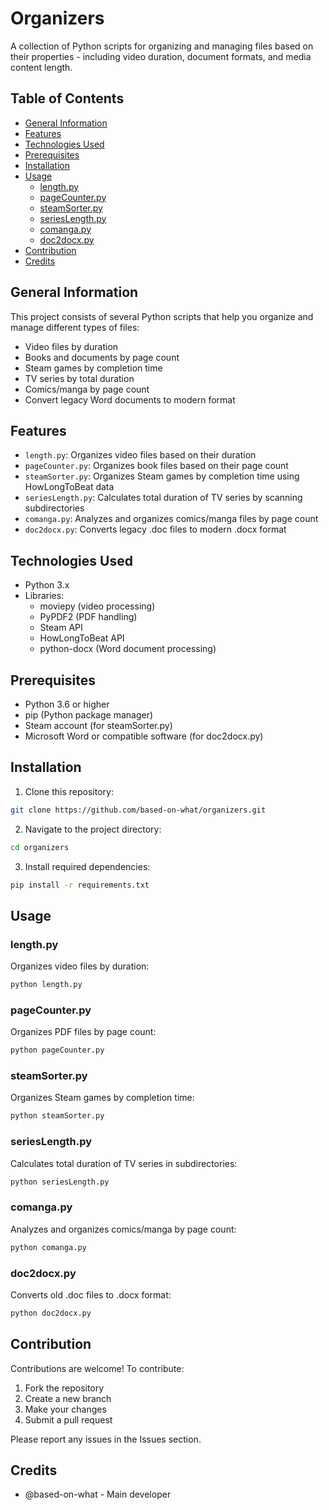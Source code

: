 # Organizers

A collection of Python scripts for organizing and managing files based on their properties - including video duration, document formats, and media content length.

## Table of Contents
- [General Information](#general-information)
- [Features](#features)
- [Technologies Used](#technologies-used)
- [Prerequisites](#prerequisites)
- [Installation](#installation)
- [Usage](#usage)
  - [length.py](#lengthpy)
  - [pageCounter.py](#pagecounterpy)
  - [steamSorter.py](#steamsorterpy)
  - [seriesLength.py](#serieslengthpy)
  - [comanga.py](#comangapy)
  - [doc2docx.py](#doc2docxpy)
- [Contribution](#contribution)
- [Credits](#credits)

## General Information
This project consists of several Python scripts that help you organize and manage different types of files:
- Video files by duration
- Books and documents by page count
- Steam games by completion time
- TV series by total duration
- Comics/manga by page count
- Convert legacy Word documents to modern format

## Features
- `length.py`: Organizes video files based on their duration
- `pageCounter.py`: Organizes book files based on their page count
- `steamSorter.py`: Organizes Steam games by completion time using HowLongToBeat data
- `seriesLength.py`: Calculates total duration of TV series by scanning subdirectories
- `comanga.py`: Analyzes and organizes comics/manga files by page count
- `doc2docx.py`: Converts legacy .doc files to modern .docx format

## Technologies Used
- Python 3.x
- Libraries:
  - moviepy (video processing)
  - PyPDF2 (PDF handling)
  - Steam API
  - HowLongToBeat API
  - python-docx (Word document processing)

## Prerequisites
- Python 3.6 or higher
- pip (Python package manager)
- Steam account (for steamSorter.py)
- Microsoft Word or compatible software (for doc2docx.py)

## Installation
1. Clone this repository:
```bash
git clone https://github.com/based-on-what/organizers.git
```

2. Navigate to the project directory:
```bash
cd organizers
```

3. Install required dependencies:
```bash
pip install -r requirements.txt
```

## Usage
### length.py
Organizes video files by duration:
```bash
python length.py
```

### pageCounter.py
Organizes PDF files by page count:
```bash
python pageCounter.py
```

### steamSorter.py
Organizes Steam games by completion time:
```bash
python steamSorter.py
```

### seriesLength.py
Calculates total duration of TV series in subdirectories:
```bash
python seriesLength.py
```

### comanga.py
Analyzes and organizes comics/manga by page count:
```bash
python comanga.py
```

### doc2docx.py
Converts old .doc files to .docx format:
```bash
python doc2docx.py
```

## Contribution
Contributions are welcome! To contribute:
1. Fork the repository
2. Create a new branch
3. Make your changes
4. Submit a pull request

Please report any issues in the Issues section.

## Credits
- @based-on-what - Main developer
